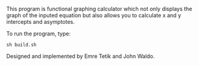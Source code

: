 This program is functional graphing calculator which not only displays the graph of the inputed equation but also allows you to calculate x and y intercepts and asymptotes.

To run the program, type:
	
	sh build.sh

Designed and implemented by Emre Tetik and John Waldo.